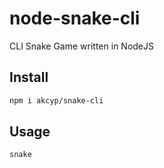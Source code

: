 # node-snake-cli

CLI Snake Game written in NodeJS

## Install

```bash
npm i akcyp/snake-cli
```

## Usage

```bash
snake
```

